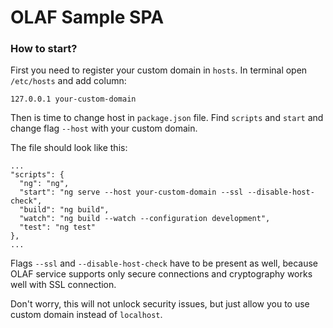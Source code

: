 # OLAF Sample SPA

### How to start?

First you need to register your custom domain in `hosts`. In terminal open `/etc/hosts` and add column:

```
127.0.0.1 your-custom-domain
```

Then is time to change host in `package.json` file. Find `scripts` and `start` and change flag `--host` with your custom domain.

The file should look like this:

```
...
"scripts": {
  "ng": "ng",
  "start": "ng serve --host your-custom-domain --ssl --disable-host-check",
  "build": "ng build",
  "watch": "ng build --watch --configuration development",
  "test": "ng test"
},
...
```

Flags `--ssl` and `--disable-host-check` have to be present as well, because OLAF service supports only secure connections and cryptography works well with SSL connection.

Don't worry, this will not unlock security issues, but just allow you to use custom domain instead of `localhost`.
